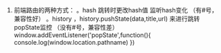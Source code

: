 1. 前端路由的两种方式：
   。hash 跳转时更改hash值 监听hash变化 （有#号，兼容性好）
   。history ，history.pushState(data,title,url) 来进行跳转 popState监控 （没有#号，兼容性差）
     window.addEventListener('popState',function(){
         console.log(window.location.pathname)
     }) 

     
